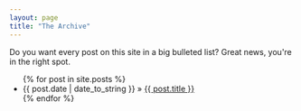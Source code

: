 ```yaml
---
layout: page
title: "The Archive"
---
```

Do you want every post on this site in a big bulleted list? Great news, you're in the right spot. 

<ul class="archive-list">
{% for post in site.posts %}
<li><span>{{ post.date | date_to_string }}</span> » <a href="/thatgamesux{{ post.url }}" title="{{ post.title }}">{{ post.title }}</a></li>
{% endfor %}
</ul>
